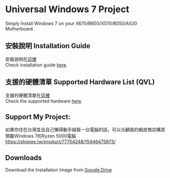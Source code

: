 # Universal Windows 7 Project

Simply Install Windows 7 on your X670/B650/X570/B550/A520 Motherboard.

## 安裝說明 Installation Guide
安裝說明在[這裡](./Guide.html)  
Check installation guide [here](./Guide.html).

## 支援的硬體清單 Supported Hardware List (QVL)
支援的硬體清單在[這裡](./Qualified%20Vendors%20List.html)  
Check the supported hardware [here](./Qualified%20Vendors%20List.html).


## Support My Project:
如果你住在台灣並且自己懶得動手組裝一台電腦的話，可以光顧我的蝦皮商店購買預載Windows 7的Ryzen 5000電腦  
https://shopee.tw/product/77704248/15446475873/

## Downloads

Download the Installation Image from [Google Drive](https://drive.google.com/drive/folders/1iYQWDN9JloSDOoZpD-azCkSLe84VzKvz?usp=sharing)


